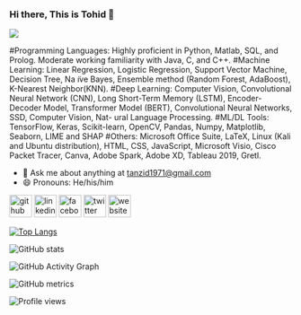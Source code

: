 ### Hi there, This is Tohid 👋
![](https://media.licdn.com/dms/image/D5603AQH_3iJ1RAsV-w/profile-displayphoto-shrink_800_800/0/1672149911357?e=1681344000&v=beta&t=rJYNdVAbhTxJMjcKe2so26WIRkqP28NasYUnxDLsV-E)


#Programming Languages: Highly proficient in Python, Matlab, SQL, and Prolog. Moderate working familiarity with Java, C, and C++.
#Machine Learning: Linear Regression, Logistic Regression, Support Vector Machine, Decision Tree, Na ̈ıve Bayes, Ensemble method (Random Forest, AdaBoost), K-Nearest Neighbor(KNN).
#Deep Learning: Computer Vision, Convolutional Neural Network (CNN), Long Short-Term Memory (LSTM), Encoder-Decoder Model, Transformer Model (BERT), Convolutional Neural Networks, SSD, Computer Vision, Nat- ural Language Processing.
#ML/DL Tools: TensorFlow, Keras, Scikit-learn, OpenCV, Pandas, Numpy, Matplotlib, Seaborn, LIME and SHAP
#Others: Microsoft Office Suite, LaTeX, Linux (Kali and Ubuntu distribution), HTML, CSS, JavaScript, Microsoft Visio, Cisco Packet Tracer, Canva, Adobe Spark, Adobe XD, Tableau 2019, Gretl.

- 💬 Ask me about anything at tanzid1971@gmail.com 
- 😄 Pronouns: He/his/him 


[<img src='https://cdn.jsdelivr.net/npm/simple-icons@3.0.1/icons/github.svg' alt='github' height='40'>](https://github.com/https://github.com/fallenAmber)  [<img src='https://cdn.jsdelivr.net/npm/simple-icons@3.0.1/icons/linkedin.svg' alt='linkedin' height='40'>](https://www.linkedin.com/in/https://www.linkedin.com/in/tohid321//)  [<img src='https://cdn.jsdelivr.net/npm/simple-icons@3.0.1/icons/facebook.svg' alt='facebook' height='40'>](https://www.facebook.com/https://www.facebook.com/tohid.321/)  [<img src='https://cdn.jsdelivr.net/npm/simple-icons@3.0.1/icons/twitter.svg' alt='twitter' height='40'>](https://twitter.com/https://twitter.com/tohid321)  [<img src='https://cdn.jsdelivr.net/npm/simple-icons@3.0.1/icons/icloud.svg' alt='website' height='40'>](sites.google.com/view/fallenamber)  

[![Top Langs](https://github-readme-stats.vercel.app/api/top-langs/?username=https://github.com/fallenAmber)](https://github.com/anuraghazra/github-readme-stats)

![GitHub stats](https://github-readme-stats.vercel.app/api?username=https://github.com/fallenAmber&show_icons=true)  

![GitHub Activity Graph](https://activity-graph.herokuapp.com/graph?username=https://github.com/fallenAmber)  

![GitHub metrics](https://metrics.lecoq.io/https://github.com/fallenAmber)  

![Profile views](https://gpvc.arturio.dev/https://github.com/fallenAmber)  
